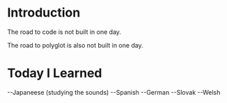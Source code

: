 # Introduction
The road to code is not built in one day.  

The road to polyglot is also not built in one day.  

# Today I Learned 
--Japaneese (studying the sounds) 
--Spanish 
--German 
--Slovak 
--Welsh 
